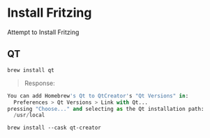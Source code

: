 # Install Fritzing

Attempt to Install Fritzing


## QT



```
brew install qt
```
> Response:
```python
You can add Homebrew's Qt to QtCreator's "Qt Versions" in:
  Preferences > Qt Versions > Link with Qt...
pressing "Choose..." and selecting as the Qt installation path:
  /usr/local
```

```
brew install --cask qt-creator
```
